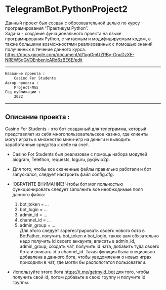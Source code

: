 # TelegramBot.PythonProject2
Данный проект был создан с оброзовательной целью по курсу програмирования “Практикум Python”. \
Задача - создание функционального проекта на языке програмирования Python, с читаемым и модифицируемым кодом, а также большими возможностями реализованных с помощью знаний полученных в течение данного курса.
https://docs.google.com/document/d/1ugOmUZRBy-GpuDzXE-NREWSqGVOEnbenIcARd6zBE6E/edit

-----------------------------------------------------------------------------------------------------------------------------

```diff
Название проекта :
    Casino For Students
Автор проекта :
    Project-MGS 
Год публикации :
    2022 
```


                                                  
-----------------------------------------------------------------------------------------------------------------------------

## Описание проекта :
Casino For Students - это бот созданный для телеграмма, который представляет из себя многопользовательское казино, где клиенты могут играть в множество мини-игр на деньги и выводить заработанные средства к себе на счет.
+ Casino For Students был реализован с помощь набора модулей aiogram, Telethon, requests, loguru, pyqiwip2p.
+ Для того, чтобы все скаченные файлы правильно работали и бот запускался, следует настроить файл config.cfg.
+ !ОБРАТИТЕ ВНИМАНИЕ! Чтобы бот мог польностью функционировать следует заполнить все необжодимые поля данного файла:
  1) bot_token = ...
  2) bot_login = ...
  3) admin_id = ...
  4) channel_id = ...
  5) admin_group = ... \
Для этого следует зарегестрировать своего нового бота в BotFather, получить bot_token и bot_login, также вам обязательно надо получить id своего аккаунта, вписать в admin_id, admin_group, создать чат, получить id чата, добавить туда своего бота и вписать id в channel_id. Такая функция была специально добавлена в данного бота, чтобы уведомления о новых играх приходили в чат, где могли бы распологатся пользователи.

+ Используйте этого бота https://t.me/getmyid_bot для того, чтобы получить свой id, потом добавьте в свою группу и получите id группы.
